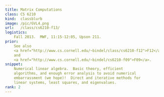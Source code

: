 ```yaml
---
title: Matrix Computations 
class: CS 6210
kind:  classblurb
image: /pic/GVL4.png
url:   /class/cs6210-f13/
logistics: 
    Fall 2013.  MWF, 11:15-12:05, Upson 211.
prior:
    See also
    <a href="http://www.cs.cornell.edu/~bindel/class/cs6210-f12">F12</a>
    and 
    <a href="http://www.cs.cornell.edu/~bindel/cs6210-f09">F09</a>.
snippet:
    Numerical linear algebra.  Basic theory, efficient
    algorithms, and enough error analysis to avoid numerical
    embarrassment (we hope)!  Direct and iterative methods for
    linear systems, least squares, and eigenvalues.
rank: 2
---
```


